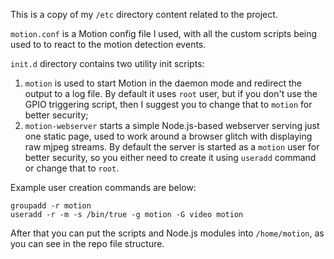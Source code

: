 This is a copy of my `/etc` directory content related to the project.

`motion.conf` is a Motion config file I used, with all the custom scripts
being used to to react to the motion detection events.

`init.d` directory contains two utility init scripts:

1. `motion` is used to start Motion in the daemon mode and redirect the output
to a log file. By default it uses `root` user, but if you don't use the GPIO
triggering script, then I suggest you to change that to `motion` for better security;
2. `motion-webserver` starts a simple Node.js-based webserver serving just one
static page, used to work around a browser glitch with displaying raw mjpeg streams.
By default the server is started as a `motion` user for better security, so you
either need to create it using `useradd` command or change that to `root`.

Example user creation commands are below:
```
groupadd -r motion
useradd -r -m -s /bin/true -g motion -G video motion
```

After that you can put the scripts and Node.js modules into `/home/motion`,
as you can see in the repo file structure.
